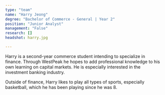 ```yaml
---
type: "team"
name: "Harry Jeong"
degree: "Bachelor of Commerce - General | Year 2"
position: "Junior Analyst"
management: "False"
research: []
headshot: harry.jpg

---
```


Harry is a second-year commerce student intending to specialize in finance. Through WestPeak he hopes to add professional knowledge to his own learning on capital markets. He is especially interested in the investment banking industry.

Outside of finance, Harry likes to play all types of sports, especially basketball, which he has been playing since he was 8.